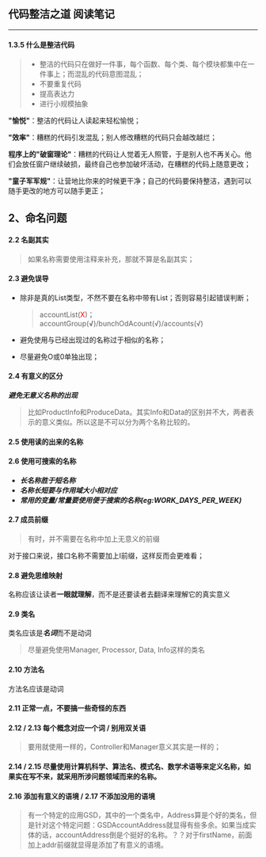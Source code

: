 ## 代码整洁之道 阅读笔记

---

#### 1.3.5 什么是整洁代码

> - 整洁的代码只在做好一件事，每个函数、每个类、每个模块都集中在一件事上；而混乱的代码意图混乱；
> - 不要重复代码
> - 提高表达力
> - 进行小规模抽象

**"愉悦"**：整洁的代码让人读起来轻松愉悦；

**"效率"**：糟糕的代码引发混乱；别人修改糟糕的代码只会越改越烂；

**程序上的"破窗理论"**：糟糕的代码让人觉着无人照管，于是别人也不再关心。他们会放任窗户继续破损，最终自己也参加破坏活动，在糟糕的代码上随意更改；

**"童子军军规"**：让营地比你来的时候更干净；自己的代码要保持整洁，遇到可以随手更改的地方可以随手更正；

## 2、命名问题

#### 2.2 名副其实

> 如果名称需要使用注释来补充，那就不算是名副其实；

#### 2.3 避免误导

- 除非是真的List类型，不然不要在名称中带有List；否则容易引起错误判断；

  > accountList(<font color="red">X</font>)；accountGroup(**√**)/bunchOdAcount(√)/accounts(√)

- 避免使用与已经出现过的名称过于相似的名称；
- 尽量避免O或0单独出现；

#### 2.4 有意义的区分

***避免无意义名称的出现***

> 比如ProductInfo和ProduceData。其实Info和Data的区别并不大，两者表示的意义类似。所以这是不可以分为两个名称比较的。

#### 2.5 使用读的出来的名称

#### 2.6 使用可搜索的名称

- ***长名称胜于短名称***
- ***名称长短要与作用域大小相对应***
- ***常用的变量/常量要使用便于搜索的名称(eg:WORK_DAYS_PER_WEEK)***

#### 2.7 成员前缀

> 有时，并不需要在名称中加上无意义的前缀

对于接口来说，接口名称不需要加上I前缀，这样反而会更难看；

#### 2.8 避免思维映射

名称应该让读者**一眼就理解**，而不是还要读者去翻译来理解它的真实意义

#### 2.9 类名

类名应该是***名词***而不是动词

> 尽量避免使用Manager, Processor, Data, Info这样的类名

#### 2.10 方法名

方法名应该是动词

#### 2.11 正常一点，不要搞一些奇怪的东西

#### 2.12 / 2.13 每个概念对应一个词 / 别用双关语

> 要用就使用一样的，Controller和Manager意义其实是一样的；

#### 2.14 / 2.15 尽量使用计算机科学、算法名、模式名、数学术语等来定义名称，如果实在写不来，就采用所涉问题领域而来的名称。

#### 2.16 添加有意义的语境 / 2.17 不添加没用的语境

> 有一个特定的应用GSD，其中的一个类名中，Address算是个好的类名，但是针对这个特定问题：GSDAccountAddress就显得有些多余。如果当成实体的话，accountAddress倒是个挺好的名称。？？对于firstName，前面加上addr前缀就显得是添加了有意义的语境。



